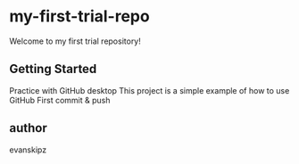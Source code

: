 # my-first-trial-repo

Welcome to my first trial repository!  


## Getting Started
Practice with GitHub desktop
This project is a simple example of how to use  GitHub
First commit & push
## author

evanskipz
